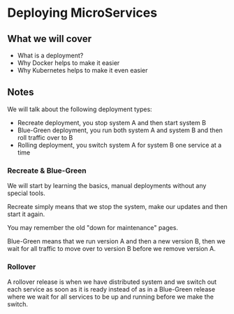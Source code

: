 # Deploying MicroServices

## What we will cover

- What is a deployment?
- Why Docker helps to make it easier
- Why Kubernetes helps to make it even easier

## Notes

We will talk about the following deployment types:

- Recreate deployment, you stop system A and then start system B
- Blue-Green deployment, you run both system A and system B and then roll traffic over to B
- Rolling deployment, you switch system A for system B one service at a time

### Recreate & Blue-Green

We will start by learning the basics, manual deployments without any special tools.

Recreate simply means that we stop the system, make our updates and then start it again.

You may remember the old "down for maintenance" pages.

Blue-Green means that we run version A and then a new version B, then we wait for all traffic to
move over to version B before we remove version A.

### Rollover

A rollover release is when we have distributed system and we switch out each service as soon as
it is ready instead of as in a Blue-Green release where we wait for all services to be up and running
before we make the switch.
